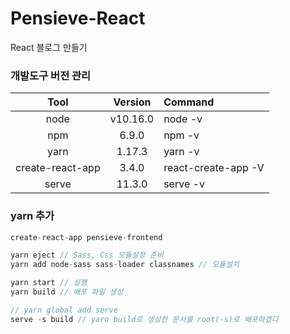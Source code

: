 # Pensieve-React
React 블로그 만들기 

### 개발도구 버전 관리
|Tool|Version|Command| 
|:-----:|:---:|:----|
|node|v10.16.0|node -v|
|npm|6.9.0|npm -v|
|yarn|1.17.3|yarn -v|
|create-react-app|3.4.0|react-create-app -V|
|serve|11.3.0|serve -v|

### yarn 추가
```javascript
create-react-app pensieve-frontend

yarn eject // Sass, Css 모듈설정 준비
yarn add node-sass sass-loader classnames // 모듈설치

yarn start // 실행
yarn build // 배포 파일 생성

// yarn global add serve
serve -s build // yarn build로 생성한 문서를 root(-s)로 배포하겠다

```


